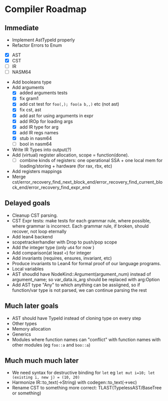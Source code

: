 # Compiler Roadmap

## Immediate
* Implement AstTypeId properly
* Refactor Errors to Enum
 * [x] AST
 * [X] CST
 * [ ] IR
 * [ ] NASM64
  
* Add booleans type
* Add arguments
  * [x] added arguments tests
  * [x] fix gram1
  * [x] add cst test for `foo(,); foo(a b,,)` etc (not ast)
  * [x] fix cst, ast
  * [x] add ast for using arguments in expr
  * [x] add IROp for loading args
  * [x] add IR type for arg
  * [x] add IR regs names
  * [x] stub in nasm64
  * [ ] bool in nasm64
* Write IR Types into output(?)
* Add (virtual) register allocation, scope = function(done). 
   * [ ] combine kinds of registers: one operational SSA + one local mem for loading/storing + hardware (for rax, rbx, etc)
* Add registers mappings
* Merge cst/error_recovery_find_next_block_end/error_recovery_find_current_block_end/error_recovery_find_expr_end


## Delayed goals
* Cleanup CST parsing.
* CST Expr tests: make tests for each grammar rule, where possible, where grammar is incorrect.  Each grammar rule, if broken, should recover, not loop eternally
* Add lean4 backend
* scopetrackerhandler with Drop to push/pop scope
* Add *the* integer type (only `u64` for now )
* Add comparison(at least `<`) for integer
* Add invariants (requires, ensures, invariant, etc)
* Produce invariants to Lean4 for formal proof of our language programs.
* Local variables
* AST shoudld have NodeKind::Argument(argument_num) instead of argument_name; so var_data.is_arg should be replaced with arg:Option<int>
* Add AST type "Any" to which anything can be assiigned, so if function/var type is not parsed, we can continue parsing the rest

## Much later goals
* AST should have TypeId instead of cloning type on every step
* Other types
* Memory allocation
* Generics
* Modules where function names can "conflict" with function names with other modules (eg `foo::a` and `boo::a`)

## Much much much later
* We need syntax for destructive binding for `let` eg `let mut i=10; let (existing i, new j) = (10, 20)`
* Harmonize IR::to_text(->String) with codegen::to_text(->vec<string>)
* Rename CST to something more correct: TLAST(TypelessAST/BaseTree or something)
